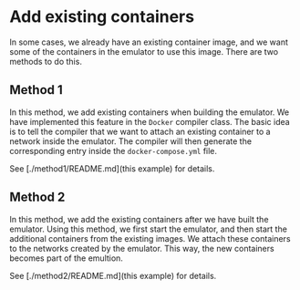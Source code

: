 # Add existing containers

In some cases, we already have an existing container image, and we want
some of the containers in the emulator to use this image. There are two
methods to do this. 


## Method 1

In this method, we add existing containers when building the emulator. 
We have implemented this feature in the `Docker` compiler class. The basic idea
is to tell the compiler that we want to attach an existing container to 
a network inside the emulator. The compiler will then generate the corresponding
entry inside the `docker-compose.yml` file.

See [./method1/README.md](this example) for details.


## Method 2

In this method, we add the existing containers after we have built the emulator.
Using this method, we first start the emulator, and then start the additional containers
from the existing images. We attach these containers to the networks created by the emulator.
This way, the new containers becomes part of the emultion.

See [./method2/README.md](this example) for details.
